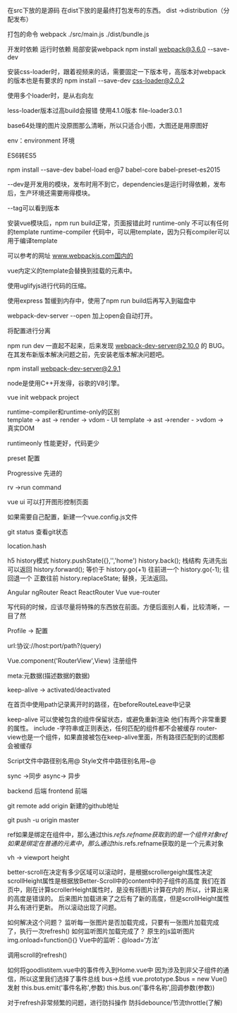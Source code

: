 在src下放的是源码
    在dist下放的是最终打包发布的东西。
    dist ->distribution（分配发布）
   
   打包的命令 
   webpack ./src/main.js ./dist/bundle.js
   
   开发时依赖
   运行时依赖
   局部安装webpack
   npm install webpack@3.6.0 --save-dev
   
   安装css-loader时，跟着视频来的话，需要固定一下版本号，高版本对webpack的版本也是有要求的
   npm install --save-dev css-loader@2.0.2
   
   使用多个loader时，是从右向左
   
   less-loader版本过高build会报错 使用4.1.0版本
   file-loader3.0.1
   
   base64处理的图片没原图那么清晰，所以只适合小图，大图还是用原图好
   
   env：environment 环境
   
   ES6转ES5
   
   npm install --save-dev babel-load
   er@7 babel-core babel-preset-es2015
    
   --dev是开发用的模块，发布时用不到它，dependencies是运行时得依赖，发布后，生产环境还需要用得模块。
   
   --tag可以看到版本
   
   安装vue模块后，npm run build正常，页面报错此时
   runtime-only 不可以有任何的template
   runtime-compiler 代码中，可以用template，因为只有compiler可以用于编译template
   
   可以参考的网址
   www.webpackjs.com国内的   
   
   vue内定义的template会替换到挂载的元素中。
   
   使用uglifyjs进行代码的压缩。
   
   使用express 暂缓到内存中，使用了npm run build后再写入到磁盘中
   
   webpack-dev-server  --open 加上open会自动打开。
   
   将配置进行分离
   
   npm run dev 一直起不起来，后来发现 webpack-dev-server@2.10.0 的 BUG。在其发布新版本解决问题之前，先安装老版本解决问题吧。
   
   npm install webpack-dev-server@2.9.1
   
   node是使用C++开发得，谷歌的V8引擎。
   
   vue init webpack project
   
runtime-compiler和runtime-only的区别   
   template -> ast -> render -> vdom - UI
   template -> ast ->render - >vdom ->真实DOM
   
   runtimeonly 性能更好，代码更少
   
   preset 配置
   
   Progressive  先进的
   
   rv ->run command
   
   vue ui 可以打开图形控制页面
   
   如果需要自己配置，新建一个vue.config.js文件
   
   git status 查看git状态
   
   location.hash 
   
   h5 history模式  history.pushState({},'','home')
   history.back(); 栈结构 先进先出 可以返回
   history.forward(); 等价于 history.go(+1) 往前进一个
   history.go(-1); 往回退一个 正数往前
   history.replaceState; 替换，无法返回。
   
   Angular ngRouter React ReactRouter Vue vue-router
   
   写代码的时候，应该尽量将特殊的东西放在前面。方便后面别人看，比较清晰，一目了然
   
   Profile -> 配置
   
   url:协议://host:port/path?(query)
   
   Vue.component('RouterView',View) 注册组件
   
   meta:元数据(描述数据的数据)
   
   keep-alive -> activated/deactivated
   
   在首页中使用path记录离开时的路径，在beforeRouteLeave中记录 
   
   keep-alive 可以使被包含的组件保留状态，或避免重新渲染
   他们有两个非常重要的属性。
   include -字符串或正则表达，任何匹配的组件都不会被缓存
   router-view也是一个组件，如果直接被包在keep-alive里面，所有路径匹配到的试图都会被缓存
  
   Script文件中路径别名用@ Style文件中路径别名用~@
   
   sync ->同步 async-> 异步
   
   backend 后端 frontend 前端
   
   git remote add origin 新建的github地址
   
   git push -u origin master
   
   ref如果是绑定在组件中，那么通过this.$refs.refname获取到的是一个组件对象
   ref如果是绑定在普通的元素中，那么通过this.$refs.refname获取的是一个元素对象
   
   vh -> viewport height

   better-scroll在决定有多少区域可以滚动时，是根据scrollergeight属性决定
   scrollHeight属性是根据放Better-Scroll中的content中的子组件的高度
   我们在首页中，刚在计算scrollerHeight属性时，是没有将图片计算在内的
   所以，计算出来的高度是错误的。
   后来图片加载进来了之后有了新的高度，但是scrollHeight属性并么有进行更新。
   所以滚动出现了问题。
   
   如何解决这个问题？
   监听每一张图片是否加载完成，只要有一张图片加载完成了，执行一次refresh()
   如何监听图片加载完成了？
   原生的js监听图片img.onload=function(){}
   Vue中的监听：@load=‘方法’
   
   调用scroll的refresh()
   
   如何将goodlistitem.vue中的事件传入到Home.vue中
   因为涉及到非父子组件的通信，所以这里我们选择了事件总线
   bus->总线
   vue.prototype.$bus = new Vue()
   发射
   this.bus.emit('事件名称',参数)
   this.bus.on('事件名称',回调参数(参数))
   
   对于refresh非常频繁的问题，进行防抖操作
   防抖debounce/节流throttle(了解)